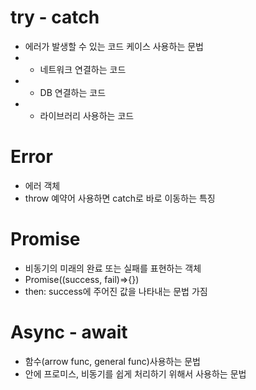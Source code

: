 # try - catch

- 에러가 발생할 수 있는 코드 케이스 사용하는 문법
- - 네트워크 연결하는 코드
- - DB 연결하는 코드
- - 라이브러리 사용하는 코드

# Error

- 에러 객체
- throw 예약어 사용하면 catch로 바로 이동하는 특징

# Promise

- 비동기의 미래의 완료 또는 실패를 표현하는 객체
- Promise((success, fail)=>{})
- then: success에 주어진 값을 나타내는 문법 가짐

# Async - await

- 함수(arrow func, general func)사용하는 문법
- 안에 프로미스, 비동기를 쉽게 처리하기 위해서 사용하는 문법
